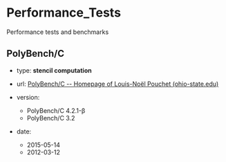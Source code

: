 # Performance_Tests

Performance tests and benchmarks

## PolyBench/C

- type: **stencil computation**

- url: [PolyBench/C -- Homepage of Louis-Noël Pouchet (ohio-state.edu)](https://web.cse.ohio-state.edu/~pouchet.2/software/polybench/)

- version: 
  - PolyBench/C 4.2.1-β
  - PolyBench/C 3.2

- date: 
  - 2015-05-14
  - 2012-03-12

